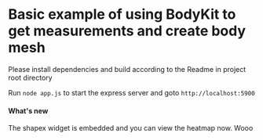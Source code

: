 # Basic example of using BodyKit to get measurements and create body mesh

Please install dependencies and build according to the Readme in project root directory

Run `node app.js` to start the express server and goto `http://localhost:5900`

#### What's new

The shapex widget is embedded and you can view the heatmap now. Wooo 
